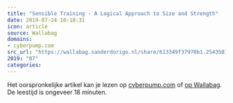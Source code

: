 ```yaml
---
title: "Sensible Training - A Logical Approach to Size and Strength"
date: 2019-07-24 10:18:31
icon: article
source: Wallabag
domains:
- cyberpump.com
src_url: "https://wallabag.sanderdorigo.nl/share/613349f37970b1.25435010"
2019: "07"
categories:
---
```

Het oorspronkelijke artikel kan je lezen op [cyberpump.com](http://www.cyberpump.com/preview/sense.html) of [op Wallabag](https://wallabag.sanderdorigo.nl/share/613349f37970b1.25435010). De leestijd is ongeveer 18 minuten.